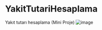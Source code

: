 # YakitTutariHesaplama
Yakıt tutarı hesaplama (Mini Proje)
![image](https://github.com/qRupe/YakitTutariHesaplama/assets/125605428/66b4bd62-5a1e-472a-8f83-f0bd8a01e39b)

